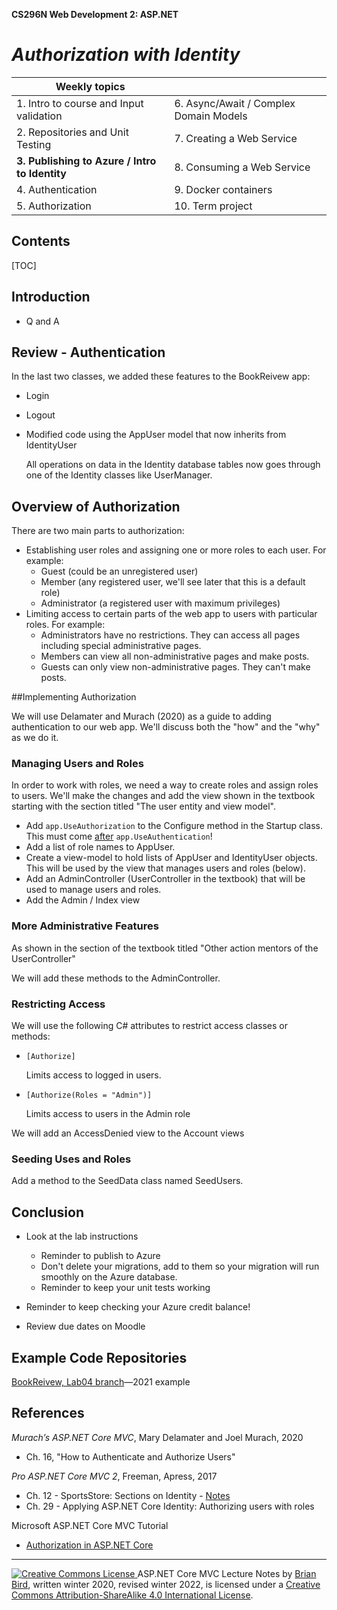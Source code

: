 **CS296N Web Development 2: ASP.NET**                                                        

# *Authorization with Identity*

| Weekly topics                                  |                                        |
| ---------------------------------------------- | -------------------------------------- |
| 1. Intro to course and Input validation        | 6. Async/Await / Complex Domain Models |
| 2. Repositories and Unit Testing               | 7. Creating a Web Service              |
| **3. Publishing to Azure / Intro to Identity** | 8. Consuming a Web Service             |
| 4. Authentication                              | 9. Docker containers                   |
| 5. Authorization                               | 10. Term project                       |

## Contents

[TOC]



## Introduction

- Q and A

## Review - Authentication

In the last two classes, we added these features to the BookReivew app:

- Login
- Logout
- 
  Modified code using the AppUser model that now  inherits from IdentityUser

  All operations on data in the Identity database tables now goes through one of the Identity classes like UserManager.



## Overview of Authorization

There are two main parts to authorization:

- Establishing user roles and assigning one or more roles to each user. For example:
  - Guest (could be an unregistered user)
  - Member (any registered user, we'll see later that this is a default role)
  - Administrator (a registered user with maximum privileges)
- Limiting access to certain parts of the web app to users with particular roles. For example:
  - Administrators have no restrictions. They can access all pages including special administrative pages.
  - Members can view all non-administrative pages and make posts.
  - Guests can only view non-administrative pages. They can't make posts.

##Implementing Authorization

We will use Delamater and Murach (2020) as a guide to adding authentication to our web app. We'll discuss both the "how" and the "why" as we do it.

### Managing Users and Roles

In order to work with roles, we need a way to create roles and assign roles to users. We'll make the changes and add the view shown in the textbook starting with the section titled "The user entity and view model".

- Add `app.UseAuthorization` to the Configure method in the Startup class. This must come <u>after</u> `app.UseAuthentication`!
- Add a list of role names to AppUser.
- Create a view-model to hold lists of AppUser and IdentityUser objects. This will be used by the view that manages users and roles (below).
- Add an AdminController (UserController in the textbook) that will be used to manage users and roles.
- Add the Admin / Index view

### More Administrative Features

As shown in the section of the textbook titled "Other action mentors of the UserController"

We will add these methods to the AdminController.

### Restricting Access 

We will use the following C# attributes to restrict access classes or methods:

- `[Authorize]`

  Limits access to logged in users.

- `[Authorize(Roles = "Admin")]`

  Limits access to users in the Admin role

We will add an AccessDenied view to the Account views



### Seeding Uses and Roles

Add a method to the SeedData class named SeedUsers.

## Conclusion

- Look at the lab instructions

  - Reminder to publish to Azure
  - Don't delete your migrations, add to them so your migration will run smoothly on the Azure database.
  - Reminder to keep your unit tests working

- Reminder to keep checking your Azure credit balance!

- Review due dates on Moodle

  

## Example Code Repositories

[BookReivew, Lab04 branch](https://github.com/LCC-CIT/CS296N-Winter2021LabExample/tree/Lab04)&mdash;2021 example



## References

*Murach’s ASP.NET Core MVC*, Mary Delamater and Joel Murach, 2020

- Ch. 16, "How to Authenticate and Authorize Users"

*Pro ASP.NET Core MVC 2*, Freeman, Apress, 2017

- Ch. 12 - SportsStore: Sections on Identity - [Notes](SportsStoreCh12.html)
- Ch. 29 - Applying ASP.NET Core Identity: Authorizing users with roles 

Microsoft ASP.NET Core MVC Tutorial 

- [Authorization in ASP.NET Core](https://docs.microsoft.com/en-us/aspnet/core/security/authorization/)

------

[![Creative Commons License](https://i.creativecommons.org/l/by-sa/4.0/88x31.png) ](http://creativecommons.org/licenses/by-sa/4.0/)
ASP.NET Core MVC Lecture Notes by [Brian Bird](https://profbird.dev), written winter 2020, revised winter 2022, is licensed under a [Creative Commons Attribution-ShareAlike 4.0 International License](http://creativecommons.org/licenses/by-sa/4.0/). 